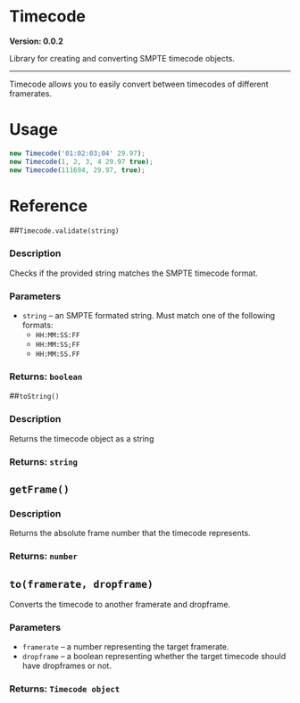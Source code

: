 # Timecode
**Version: 0.0.2**

Library for creating and converting SMPTE timecode objects.

---

Timecode allows you to easily convert between timecodes of different framerates.

# Usage

```javascript
new Timecode('01:02:03;04' 29.97);
new Timecode(1, 2, 3, 4 29.97 true);
new Timecode(111694, 29.97, true);
```

# Reference

##`Timecode.validate(string)`

### Description

Checks if the provided string matches the SMPTE timecode format.


### Parameters
  - `string` – an SMPTE formated string. Must match one of the following formats:
    - `HH:MM:SS:FF`
    - `HH:MM:SS;FF`
    - `HH:MM:SS.FF`

### Returns: `boolean`

##`toString()`

### Description

Returns the timecode object as a string

### Returns: `string`

## `getFrame()`

### Description

Returns the absolute frame number that the timecode represents.

### Returns: `number`

## `to(framerate, dropframe)`

Converts the timecode to another framerate and dropframe.

### Parameters
  - `framerate` – a number representing the target framerate.
  - `dropframe` – a boolean representing whether the target timecode should have dropframes or not.
  
### Returns: `Timecode object`